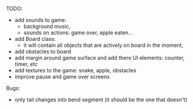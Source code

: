 TODO:
- add sounds to game:
  - background music,
  - sounds on actions: game over, apple eaten...
- add Board class: 
  - it will contain all objects that are actively on board in the moment,
- add obstacles to board
- add margin around game surface and add there UI elements: counter, timer, etc
- add textures to the game: snake, apple, obstacles
- improve pause and game over screens

Bugs:
- only tail changes into bend segment (it should be the one that doesn't)
